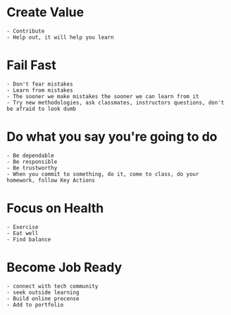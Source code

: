 # Create Value
    - Contribute
    - Help out, it will help you learn

# Fail Fast
    - Don't fear mistakes
    - Learn from mistakes
    - The sooner we make mistakes the sooner we can learn from it
    - Try new methodologies, ask classmates, instructors questions, don't be afraid to look dumb

# Do what you say you're going to do
    - Be dependable
    - Be responsible
    - Be trustworthy
    - When you commit to something, do it, come to class, do your homework, follow Key Actions

# Focus on Health
    - Exercise
    - Eat well
    - Find balance

# Become Job Ready
    - connect with tech community
    - seek outside learning
    - Build online precense
    - Add to portfolio


